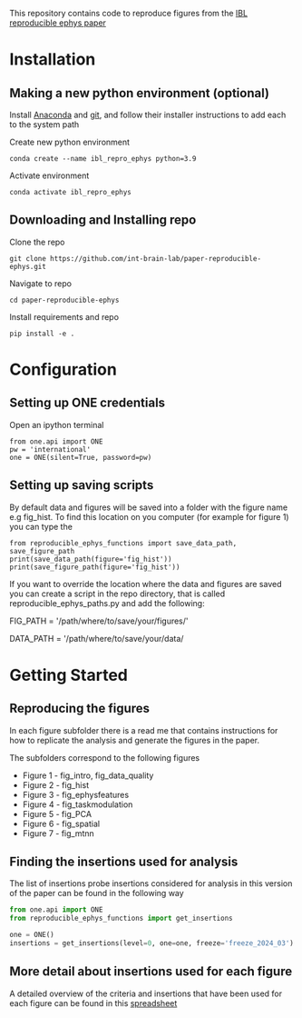 This repository contains code to reproduce figures from the 
[IBL reproducible ephys paper](https://www.biorxiv.org/content/10.1101/2022.05.09.491042v5.article-metrics)
 
# Installation
## Making a new python environment (optional)

Install [Anaconda](https://www.anaconda.com/distribution/#download-section) and [git](https://git-scm.com/downloads), 
and follow their installer instructions to add each to the system path

Create new python environment
```
conda create --name ibl_repro_ephys python=3.9
```
Activate environment
```
conda activate ibl_repro_ephys
```

## Downloading and Installing repo

Clone the repo 
```
git clone https://github.com/int-brain-lab/paper-reproducible-ephys.git
```

Navigate to repo
```
cd paper-reproducible-ephys
```

Install requirements and repo
```
pip install -e .
```

# Configuration
## Setting up ONE credentials
Open an ipython terminal
```
from one.api import ONE
pw = 'international'
one = ONE(silent=True, password=pw)
```

## Setting up saving scripts
By default data and figures will be saved into a folder with the figure name e.g fig_hist. 
To find this location on you computer (for example for figure 1) you can type the 
```
from reproducible_ephys_functions import save_data_path, save_figure_path
print(save_data_path(figure='fig_hist'))
print(save_figure_path(figure='fig_hist'))
```

If you want to override the location where the data and figures are saved you can create a script in the repo directory,
that is called reproducible_ephys_paths.py and add the following: 

FIG_PATH = '/path/where/to/save/your/figures/'

DATA_PATH = '/path/where/to/save/your/data/

# Getting Started

## Reproducing the figures
In each figure subfolder there is a read me that contains instructions for how to replicate the analysis and 
generate the figures in the paper.

The subfolders correspond to the following figures
* Figure 1 - fig_intro, fig_data_quality
* Figure 2 - fig_hist
* Figure 3 - fig_ephysfeatures
* Figure 4 - fig_taskmodulation
* Figure 5 - fig_PCA
* Figure 6 - fig_spatial
* Figure 7 - fig_mtnn

## Finding the insertions used for analysis
The list of insertions probe insertions considered for analysis in this version of the paper 
can be found in the following way
```python
from one.api import ONE
from reproducible_ephys_functions import get_insertions

one = ONE()
insertions = get_insertions(level=0, one=one, freeze='freeze_2024_03')
```

## More detail about insertions used for each figure
A detailed overview of the criteria and insertions that have been used for each figure can be found in this
[spreadsheet](https://docs.google.com/spreadsheets/d/1_bJLDG0HNLFx3SOb4GxLxL52H4R2uPRcpUlIw6n4n-E/edit#gid=779570884)
